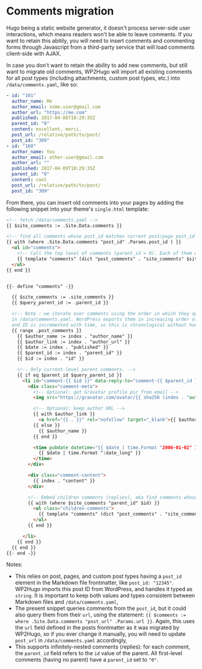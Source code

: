 # Comments migration

Hugo being a static website generator, it doesn't process server-side user interactions, which means readers won't be able to leave comments. If you want to retain this abitily, you will need to insert comments and commenting forms through Javascript from a third-party service that will load comments client-side with AJAX.

In case you don't want to retain the ability to add new comments, but still want to migrate old comments, WP2Hugo will import all existing comments for all post types (including attachments, custom post types, etc.) into `/data/comments.yaml`, like so:

```yaml
- id: "101"
  author_name: Me
  author_email: some.user@gmail.com
  author_url: "https://me.com"
  published: 2017-04-08T10:29:35Z
  parent_id: "0"
  content: excellent, merci.
  post_url: /relative/path/to/post/
  post_id: "309"
- id: "160"
  author_name: You
  author_email: other.user@gmail.com
  author_url: ""
  published: 2017-04-09T10:29:35Z
  parent_id: "0"
  content: cool
  post_url: /relative/path/to/post/
  post_id: "309"
```

From there, you can insert old comments into your pages by adding the following snippet into your theme's `single.html` template:

```html
<!-- fetch /data/comments.yaml -->
{{ $site_comments := .Site.Data.comments }}

<!-- find all comments whose post_id matches current post/page post_id -->
{{ with (where .Site.Data.comments "post_id" .Params.post_id ) }}
  <ul id="comments">
    <!-- Call the top level of comments (parent_id = 0). Each of them will call their own children (replies) internally -->
    {{ template "comments" (dict "post_comments" . "site_comments" $site_comments "parent_id" "0" ) }}
  </ul>
{{ end }}


{{- define "comments" -}}

  {{ $site_comments := .site_comments }}
  {{ $query_parent_id := .parent_id }}

  <!-- Note : we iterate over comments using the order in which they appear
  in /data/comments.yaml. WordPress exports them in increasing order of ID
  and ID is incremented with time, so this is chronological without having to sort -->
  {{ range .post_comments }}
    {{ $author_name := index . "author_name" }}
    {{ $author_link := index . "author_url" }}
    {{ $date := index . "published" }}
    {{ $parent_id := index . "parent_id" }}
    {{ $id := index . "id" }}

    <!-- Only current-level parent comments. -->
    {{ if eq $parent_id $query_parent_id }}
      <li id="comment-{{ $id }}" data-reply-to="comment-{{ $parent_id }}" >
        <div class="comment-meta">
          <!-- Optional: get Gravatar profile pic from email -->
          <img src="https://gravatar.com/avatar/{{ sha256 (index . "author_email") }}" />

          <!-- Optional: keep author URL -->
          {{ with $author_link }}
            <a href="{{ . }}" rel="nofollow" target="_blank">{{ $author_name }}</a>
          {{ else }}
            {{ $author_name }}
          {{ end }}

          <time pubdate datetime="{{ $date | time.Format "2006-01-02" }}" title="Publication date" property="created">
            {{ $date | time.Format ":date_long" }}
          </time>
        </div>

        <div class="comment-content">
          {{ index . "content" }}
        </div>

        <!-- Embed children comments (replies), aka find comments whose parent_id match current id -->
        {{ with (where $site_comments "parent_id" $id) }}
          <ul class="children-comments">
            {{ template "comments" (dict "post_comments" . "site_comments" $site_comments "parent_id" $id ) }}
          </ul>
        {{ end }}

      </li>
    {{ end }}
  {{ end }}
{{- end -}}
```

Notes:

- This relies on post, pages, and custom post types having a `post_id` element in the Markdown file frontmatter, like `post_id: "12345"`. WP2Hugo imports this post ID from WordPress, and handles it typed as `string`. It is important to keep both values and types consistent between Markdown files and `/data/comments.yaml`,
- The present snippet queries comments from the `post_id`, but it could also query them from their `url`, using the statement: `{{ $comments := where .Site.Data.comments "post_url" .Params.url }}`. Again, this uses the `url` field defined in the posts frontmatter as it was migrated by WP2Hugo, so if you ever change it manually, you will need to update `post_url` in `/data/comments.yaml` accordingly,
- This supports infinitely-nested comments (replies): for each comment, the `parent_id` field refers to the `id` value of the parent. All first-level comments (having no parent) have a `parent_id` set to `"0"`.
